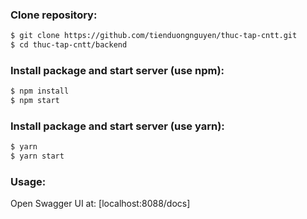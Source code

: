 ### Clone repository:
```bash
$ git clone https://github.com/tienduongnguyen/thuc-tap-cntt.git
$ cd thuc-tap-cntt/backend
```
### Install package and start server (use npm):
```bash
$ npm install
$ npm start
```
### Install package and start server (use yarn):
```bash
$ yarn
$ yarn start
```
### Usage:
Open Swagger UI at: [localhost:8088/docs]
